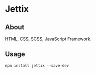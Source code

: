 # Jettix

## About

HTML, CSS, SCSS, JavaScript Framework.

## Usage

```shell
npm install jettix --save-dev
```